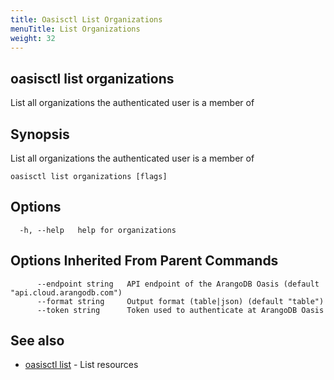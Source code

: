 ```yaml
---
title: Oasisctl List Organizations
menuTitle: List Organizations
weight: 32
---
```

## oasisctl list organizations

List all organizations the authenticated user is a member of

## Synopsis
List all organizations the authenticated user is a member of

```
oasisctl list organizations [flags]
```

## Options
```
  -h, --help   help for organizations
```

## Options Inherited From Parent Commands
```
      --endpoint string   API endpoint of the ArangoDB Oasis (default "api.cloud.arangodb.com")
      --format string     Output format (table|json) (default "table")
      --token string      Token used to authenticate at ArangoDB Oasis
```

## See also
* [oasisctl list](_index.md)	 - List resources

